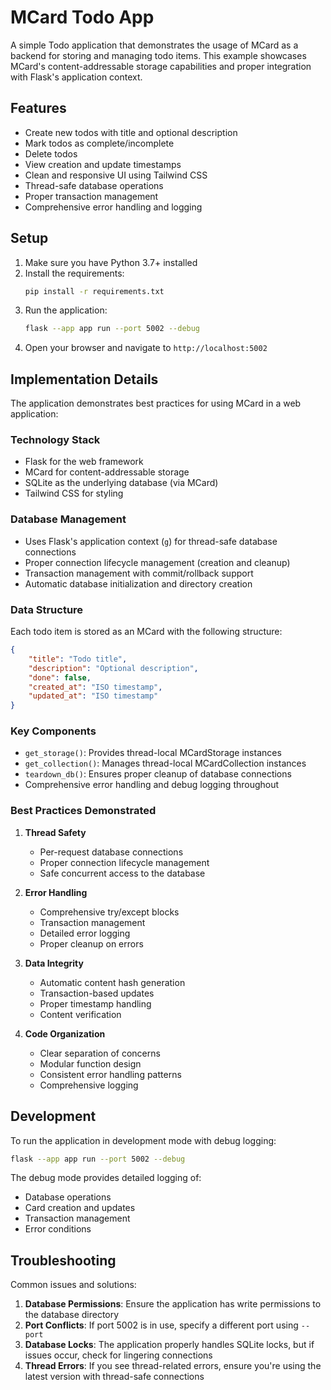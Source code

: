 # MCard Todo App

A simple Todo application that demonstrates the usage of MCard as a backend for storing and managing todo items. This example showcases MCard's content-addressable storage capabilities and proper integration with Flask's application context.

## Features

- Create new todos with title and optional description
- Mark todos as complete/incomplete
- Delete todos
- View creation and update timestamps
- Clean and responsive UI using Tailwind CSS
- Thread-safe database operations
- Proper transaction management
- Comprehensive error handling and logging

## Setup

1. Make sure you have Python 3.7+ installed
2. Install the requirements:
   ```bash
   pip install -r requirements.txt
   ```
3. Run the application:
   ```bash
   flask --app app run --port 5002 --debug
   ```
4. Open your browser and navigate to `http://localhost:5002`

## Implementation Details

The application demonstrates best practices for using MCard in a web application:

### Technology Stack
- Flask for the web framework
- MCard for content-addressable storage
- SQLite as the underlying database (via MCard)
- Tailwind CSS for styling

### Database Management
- Uses Flask's application context (`g`) for thread-safe database connections
- Proper connection lifecycle management (creation and cleanup)
- Transaction management with commit/rollback support
- Automatic database initialization and directory creation

### Data Structure
Each todo item is stored as an MCard with the following structure:
```json
{
    "title": "Todo title",
    "description": "Optional description",
    "done": false,
    "created_at": "ISO timestamp",
    "updated_at": "ISO timestamp"
}
```

### Key Components
- `get_storage()`: Provides thread-local MCardStorage instances
- `get_collection()`: Manages thread-local MCardCollection instances
- `teardown_db()`: Ensures proper cleanup of database connections
- Comprehensive error handling and debug logging throughout

### Best Practices Demonstrated
1. **Thread Safety**
   - Per-request database connections
   - Proper connection lifecycle management
   - Safe concurrent access to the database

2. **Error Handling**
   - Comprehensive try/except blocks
   - Transaction management
   - Detailed error logging
   - Proper cleanup on errors

3. **Data Integrity**
   - Automatic content hash generation
   - Transaction-based updates
   - Proper timestamp handling
   - Content verification

4. **Code Organization**
   - Clear separation of concerns
   - Modular function design
   - Consistent error handling patterns
   - Comprehensive logging

## Development

To run the application in development mode with debug logging:
```bash
flask --app app run --port 5002 --debug
```

The debug mode provides detailed logging of:
- Database operations
- Card creation and updates
- Transaction management
- Error conditions

## Troubleshooting

Common issues and solutions:

1. **Database Permissions**: Ensure the application has write permissions to the database directory
2. **Port Conflicts**: If port 5002 is in use, specify a different port using `--port`
3. **Database Locks**: The application properly handles SQLite locks, but if issues occur, check for lingering connections
4. **Thread Errors**: If you see thread-related errors, ensure you're using the latest version with thread-safe connections
